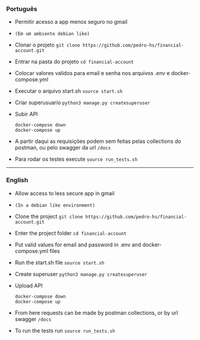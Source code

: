 ### Português
- Permitir acesso a app menos seguro no gmail

- `(Em um ambiente debian like)`

- Clonar o projeto
  `git clone https://github.com/pedro-hs/financial-account.git`

- Entrar na pasta do projeto
  `cd financial-account`

- Colocar valores validos para email e senha nos arquivos .env e docker-compose.yml

- Executar o arquivo start.sh
  `source start.sh`

- Criar superusuario
  `python3 manage.py createsuperuser`

- Subir API

  ```
  docker-compose down
  docker-compose up
  ```

- A partir daqui as requisições podem sem feitas pelas collections do postman, ou pelo swagger da url `/docs`

- Para rodar os testes execute
  `source run_tests.sh`
  
---

### English

 
- Allow access to less secure app in gmail

- `(In a debian like environment)`

- Clone the project
   `git clone https://github.com/pedro-hs/financial-account.git`

- Enter the project folder
   `cd financial-account`

- Put valid values for email and password in .env and docker-compose.yml files

- Run the start.sh file
   `source start.sh`

- Create superuser
   `python3 manage.py createsuperuser`

- Upload API

   ```
   docker-compose down
   docker-compose up
   ```

- From here requests can be made by postman collections, or by url swagger `/docs`

- To run the tests run
   `source run_tests.sh`
